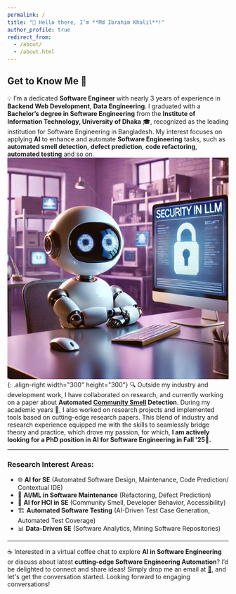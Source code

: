 ```yaml
---
permalink: /
title: "👋 Hello there, I’m **Md Ibrahim Khalil**!"
author_profile: true
redirect_from:
  - /about/
  - /about.html
---
```


## Get to Know Me 🙌

💡 I’m a dedicated **Software Engineer** with nearly 3 years of experience in **Backend Web Development**, **Data Engineering**. I graduated with a **Bachelor’s degree in Software Engineering** from the **Institute of Information Technology, University of Dhaka** 🎓, recognized as the leading institution for Software Engineering in Bangladesh. My interest focuses on applying **AI** to enhance and automate **Software Engineering** tasks, such as **automated smell detection**, **defect prediction**, **code refactoring**, **automated testing** and so on.
![security in LLM](/images/security-in-LLM.webp){: .align-right width="300" height="300"}
🔍 Outside my industry and development work, I have collaborated on research, and currently working on a paper about **Automated [Community Smell](https://ar5iv.labs.arxiv.org/html/2209.10671) Detection**. During my academic years 📘, I also worked on research projects and implemented tools based on cutting-edge research papers. This blend of industry and research experience equipped me with the skills to seamlessly bridge theory and practice, which drove my passion, for which, **I am actively looking for a PhD position in AI for Software Engineering in Fall '25🎯.**

---

### Research Interest Areas:

- 🌐 **AI for SE** (Automated Software Design, Maintenance, Code Prediction/ Contextual IDE)
- 🔄 **AI/ML in Software Maintenance** (Refactoring, Defect Prediction)
- 🧠 **AI for HCI in SE** (Community Smell, Developer Behavior, Accessibility)
- 🏗️ **Automated Software Testing** (AI-Driven Test Case Generation, Automated Test Coverage)
- 📊 **Data-Driven SE** (Software Analytics, Mining Software Repositories)

---

☕ Interested in a virtual coffee chat to explore **AI in Software Engineering** or discuss about latest **cutting-edge Software Engineering Automation**? I’d be delighted to connect and share ideas! Simply drop me an email at [📧](mailto:bsse1009@iit.du.ac.bd), and let's get the conversation started.
Looking forward to engaging conversations!
